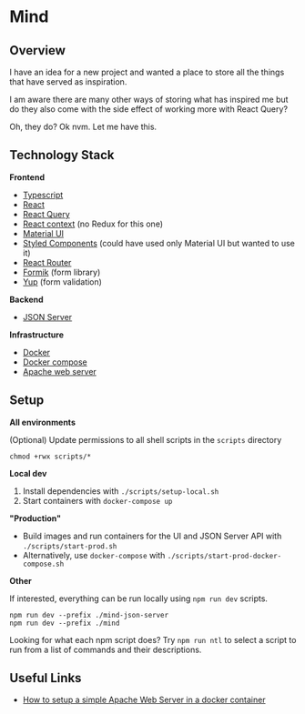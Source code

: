 # Mind

## Overview

I have an idea for a new project and wanted a place to store all the things that have served as inspiration.

I am aware there are many other ways of storing what has inspired me but do they also come with the side effect of working more with React Query?

Oh, they do? Ok nvm. Let me have this.

## Technology Stack

**Frontend**

- [Typescript](https://www.typescriptlang.org/)
- [React](https://reactjs.org/)
- [React Query](https://react-query.tanstack.com/)
- [React context](https://reactjs.org/docs/context.html) (no Redux for this one)
- [Material UI](https://material-ui.com/)
- [Styled Components](https://styled-components.com/) (could have used only Material UI but wanted to use it)
- [React Router](https://reactrouter.com/web/guides/quick-start)
- [Formik](https://formik.org/) (form library)
- [Yup](https://github.com/jquense/yup) (form validation)

**Backend**

- [JSON Server](https://github.com/typicode/json-server)

**Infrastructure**

- [Docker](https://docs.docker.com/)
- [Docker compose](https://docs.docker.com/compose/)
- [Apache web server](https://httpd.apache.org/)


## Setup

**All environments**

(Optional) Update permissions to all shell scripts in the `scripts` directory
```shell
chmod +rwx scripts/*
```

**Local dev**

1. Install dependencies with `./scripts/setup-local.sh`
2. Start containers with `docker-compose up`

**"Production"**

* Build images and run containers for the UI and JSON Server API with `./scripts/start-prod.sh`
* Alternatively, use `docker-compose` with `./scripts/start-prod-docker-compose.sh`

**Other**

If interested, everything can be run locally using `npm run dev` scripts.
```shell
npm run dev --prefix ./mind-json-server
npm run dev --prefix ./mind
```

Looking for what each npm script does? Try `npm run ntl` to select a script to run from a list of commands and their descriptions.

## Useful Links

* [How to setup a simple Apache Web Server in a docker container](https://www.tecmint.com/install-apache-web-server-in-a-docker-container/)